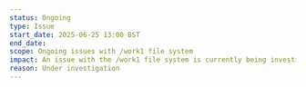 ```yaml
---
status: Ongoing
type: Issue
start_date: 2025-06-25 13:00 BST
end_date: 
scope: Ongoing issues with /work1 file system
impact: An issue with the /work1 file system is currently being investigated.  This is only impacting some jobs and examples of errors seen include Cannot read/write checkpoint; corrupt file, or maybe you are out of disk space. 
reason: Under investigation
---
```

